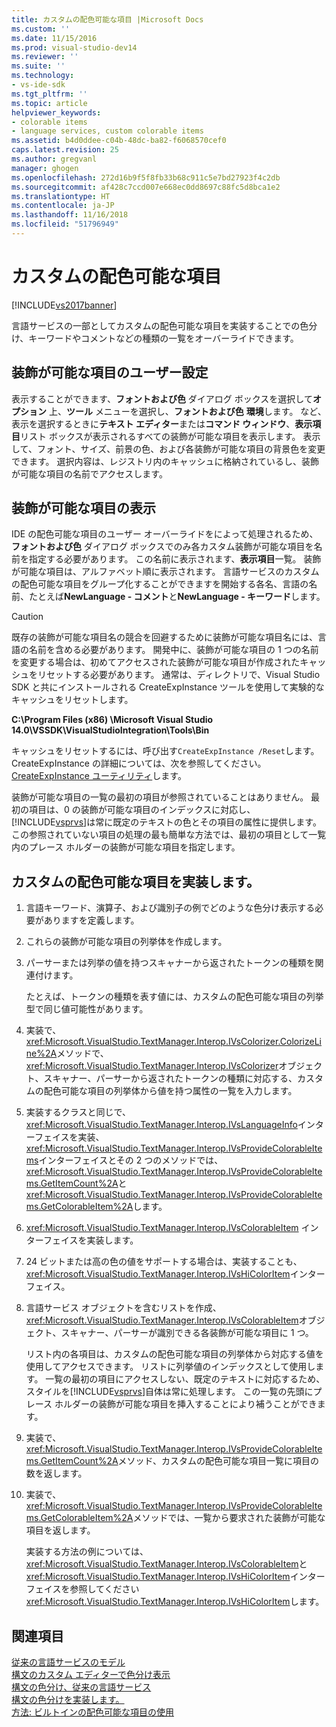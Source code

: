 ```yaml
---
title: カスタムの配色可能な項目 |Microsoft Docs
ms.custom: ''
ms.date: 11/15/2016
ms.prod: visual-studio-dev14
ms.reviewer: ''
ms.suite: ''
ms.technology:
- vs-ide-sdk
ms.tgt_pltfrm: ''
ms.topic: article
helpviewer_keywords:
- colorable items
- language services, custom colorable items
ms.assetid: b4d0ddee-c04b-48dc-ba82-f6068570cef0
caps.latest.revision: 25
ms.author: gregvanl
manager: ghogen
ms.openlocfilehash: 272d16b9f5f8fb33b68c911c5e7bd27923f4c2db
ms.sourcegitcommit: af428c7ccd007e668ec0dd8697c88fc5d8bca1e2
ms.translationtype: HT
ms.contentlocale: ja-JP
ms.lasthandoff: 11/16/2018
ms.locfileid: "51796949"
---
```

# <a name="custom-colorable-items"></a>カスタムの配色可能な項目
[!INCLUDE[vs2017banner](../../includes/vs2017banner.md)]

言語サービスの一部としてカスタムの配色可能な項目を実装することでの色分け、キーワードやコメントなどの種類の一覧をオーバーライドできます。  
  
## <a name="user-settings-of-colorable-items"></a>装飾が可能な項目のユーザー設定  
 表示することができます、**フォントおよび色** ダイアログ ボックスを選択して**オプション** 上、**ツール** メニューを選択し、**フォントおよび色** **環境**します。 など、表示を選択するときに**テキスト エディター**または**コマンド ウィンドウ**、**表示項目**リスト ボックスが表示されるすべての装飾が可能な項目を表示します。 表示して、フォント、サイズ、前景の色、および各装飾が可能な項目の背景色を変更できます。 選択内容は、レジストリ内のキャッシュに格納されているし、装飾が可能な項目の名前でアクセスします。  
  
## <a name="presentation-of-colorable-items"></a>装飾が可能な項目の表示  
 IDE の配色可能な項目のユーザー オーバーライドをによって処理されるため、**フォントおよび色** ダイアログ ボックスでのみ各カスタム装飾が可能な項目を名前を指定する必要があります。 この名前に表示されます、**表示項目**一覧。 装飾が可能な項目は、アルファベット順に表示されます。 言語サービスのカスタムの配色可能な項目をグループ化することができますを開始する各名、言語の名前、たとえば**NewLanguage - コメント**と**NewLanguage - キーワード**します。  
  
> [!CAUTION]
>  既存の装飾が可能な項目名の競合を回避するために装飾が可能な項目名には、言語の名前を含める必要があります。 開発中に、装飾が可能な項目の 1 つの名前を変更する場合は、初めてアクセスされた装飾が可能な項目が作成されたキャッシュをリセットする必要があります。 通常は、ディレクトリで、Visual Studio SDK と共にインストールされる CreateExpInstance ツールを使用して実験的なキャッシュをリセットします。  
>   
>  **C:\Program Files (x86) \Microsoft Visual Studio 14.0\VSSDK\VisualStudioIntegration\Tools\Bin**  
>   
>  キャッシュをリセットするには、呼び出す`CreateExpInstance /Reset`します。 CreateExpInstance の詳細については、次を参照してください。 [CreateExpInstance ユーティリティ](../../extensibility/internals/createexpinstance-utility.md)します。  
  
 装飾が可能な項目の一覧の最初の項目が参照されていることはありません。 最初の項目は、0 の装飾が可能な項目のインデックスに対応し、[!INCLUDE[vsprvs](../../includes/vsprvs-md.md)]は常に既定のテキストの色とその項目の属性に提供します。 この参照されていない項目の処理の最も簡単な方法では、最初の項目として一覧内のプレース ホルダーの装飾が可能な項目を指定します。  
  
## <a name="implementing-custom-colorable-items"></a>カスタムの配色可能な項目を実装します。  
  
1. 言語キーワード、演算子、および識別子の例でどのような色分け表示する必要がありますを定義します。  
  
2. これらの装飾が可能な項目の列挙体を作成します。  
  
3. パーサーまたは列挙の値を持つスキャナーから返されたトークンの種類を関連付けます。  
  
    たとえば、トークンの種類を表す値には、カスタムの配色可能な項目の列挙型で同じ値可能性があります。  
  
4. 実装で、<xref:Microsoft.VisualStudio.TextManager.Interop.IVsColorizer.ColorizeLine%2A>メソッドで、<xref:Microsoft.VisualStudio.TextManager.Interop.IVsColorizer>オブジェクト、スキャナー、パーサーから返されたトークンの種類に対応する、カスタムの配色可能な項目の列挙体から値を持つ属性の一覧を入力します。  
  
5. 実装するクラスと同じで、<xref:Microsoft.VisualStudio.TextManager.Interop.IVsLanguageInfo>インターフェイスを実装、<xref:Microsoft.VisualStudio.TextManager.Interop.IVsProvideColorableItems>インターフェイスとその 2 つのメソッドでは、<xref:Microsoft.VisualStudio.TextManager.Interop.IVsProvideColorableItems.GetItemCount%2A>と<xref:Microsoft.VisualStudio.TextManager.Interop.IVsProvideColorableItems.GetColorableItem%2A>します。  
  
6. <xref:Microsoft.VisualStudio.TextManager.Interop.IVsColorableItem> インターフェイスを実装します。  
  
7. 24 ビットまたは高の色の値をサポートする場合は、実装することも、<xref:Microsoft.VisualStudio.TextManager.Interop.IVsHiColorItem>インターフェイス。  
  
8. 言語サービス オブジェクトを含むリストを作成、<xref:Microsoft.VisualStudio.TextManager.Interop.IVsColorableItem>オブジェクト、スキャナー、パーサーが識別できる各装飾が可能な項目に 1 つ。  
  
    リスト内の各項目は、カスタムの配色可能な項目の列挙体から対応する値を使用してアクセスできます。 リストに列挙値のインデックスとして使用します。 一覧の最初の項目にアクセスしない、既定のテキストに対応するため、スタイルを[!INCLUDE[vsprvs](../../includes/vsprvs-md.md)]自体は常に処理します。 この一覧の先頭にプレース ホルダーの装飾が可能な項目を挿入することにより補うことができます。  
  
9. 実装で、<xref:Microsoft.VisualStudio.TextManager.Interop.IVsProvideColorableItems.GetItemCount%2A>メソッド、カスタムの配色可能な項目一覧に項目の数を返します。  
  
10. 実装で、<xref:Microsoft.VisualStudio.TextManager.Interop.IVsProvideColorableItems.GetColorableItem%2A>メソッドでは、一覧から要求された装飾が可能な項目を返します。  
  
    実装する方法の例については、<xref:Microsoft.VisualStudio.TextManager.Interop.IVsColorableItem>と<xref:Microsoft.VisualStudio.TextManager.Interop.IVsHiColorItem>インターフェイスを参照してください<xref:Microsoft.VisualStudio.TextManager.Interop.IVsHiColorItem>します。  
  
## <a name="see-also"></a>関連項目  
 [従来の言語サービスのモデル](../../extensibility/internals/model-of-a-legacy-language-service.md)   
 [構文のカスタム エディターで色分け表示](../../extensibility/syntax-coloring-in-custom-editors.md)   
 [構文の色分け、従来の言語サービス](../../extensibility/internals/syntax-coloring-in-a-legacy-language-service.md)   
 [構文の色分けを実装します。](../../extensibility/internals/implementing-syntax-coloring.md)   
 [方法: ビルトインの配色可能な項目の使用](../../extensibility/internals/how-to-use-built-in-colorable-items.md)


